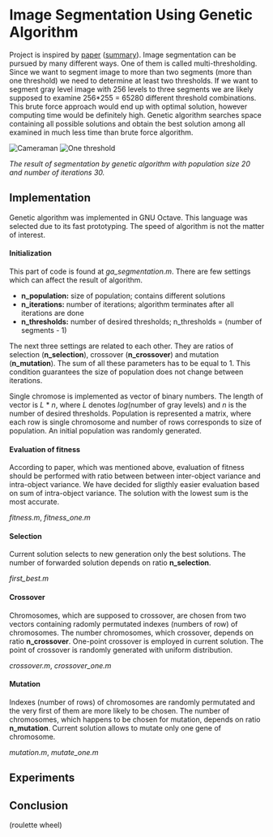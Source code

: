 # Image Segmentation Using Genetic Algorithm

Project is inspired by [paper](http://www.worldcomp-proceedings.com/proc/p2011/IPC8346.pdf) ([summary](http://breadthsearch.blogspot.cz/2014/11/multi-thresholding-image-segmentation.html)).
Image segmentation can be pursued by many different ways.
One of them is called multi-thresholding.
Since we want to segment image to more than two segments (more than one threshold) we need to determine at least two thresholds.
If we want to segment gray level image with 256 levels to three segments we are likely supposed to examine 256*255 = 65280 different threshold combinations.
This brute force approach would end up with optimal solution, however computing time would be definitely high.
Genetic algorithm searches space containing all possible solutions and obtain the best solution among all examined in much less time than brute force algorithm.

![Cameraman](https://cloud.githubusercontent.com/assets/2312761/5238428/766e35a4-78ba-11e4-93bf-c085e850b569.png "Source image")
![One threshold](https://cloud.githubusercontent.com/assets/2312761/5238425/5abd2aea-78ba-11e4-9459-c76782c3c8e6.png "Image segmented by one threshold")

*The result of segmentation by genetic algorithm with population size 20 and number of iterations 30.*

## Implementation
Genetic algorithm was implemented in GNU Octave. 
This language was selected due to its fast prototyping.
The speed of algorithm is not the matter of interest.

#### Initialization
This part of code is found at *ga_segmentation.m*.
There are few settings which can affect the result of algorithm.
* **n_population:**
  size of population; contains different solutions
* **n_iterations:**
  number of iterations; algorithm terminates after all iterations are done
* **n_thresholds:**
  number of desired thresholds; n_thresholds = (number of segments - 1)
  
The next three settings are related to each other.
They are ratios of selection (**n_selection**), crossover (**n_crossover**) and mutation (**n_mutation**).
The sum of all these parameters has to be equal to 1.
This condition guarantees the size of population does not change between iterations.

Single chromose is implemented as vector of binary numbers. 
The length of vector is *L* * *n*, where *L* denotes *log*(number of gray levels) and *n* is the number of desired thresholds.
Population is represented a matrix, where each row is single chromosome and number of rows corresponds to size of population.
An initial population was randomly generated.

#### Evaluation of fitness
According to paper, which was mentioned above, evaluation of fitness should be performed with ratio between between inter-object variance and intra-object variance.
We have decided for sligthly easier evaluation based on sum of intra-object variance.
The solution with the lowest sum is the most accurate.

*fitness.m*, *fitness_one.m*

#### Selection
Current solution selects to new generation only the best solutions.
The number of forwarded solution depends on ratio **n_selection**.

*first_best.m*

#### Crossover
Chromosomes, which are supposed to crossover, are chosen from two vectors containing radomly permutated indexes (numbers of row) of chromosomes.
The number chromosomes, which crossover, depends on ratio **n_crossover**.
One-point crossover is employed in current solution.
The point of crossover is randomly generated with uniform distribution.

*crossover.m*, *crossover_one.m*

#### Mutation
Indexes (number of rows) of chromosomes are randomly permutated and the very first of them are more likely to be chosen.
The number of chromosomes, which happens to be chosen for mutation, depends on ratio **n_mutation**.
Current solution allows to mutate only one gene of chromosome.

*mutation.m*, *mutate_one.m*

## Experiments

## Conclusion
(roulette wheel)